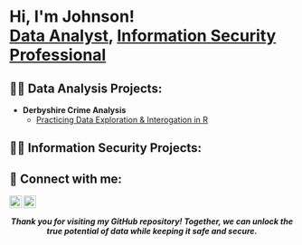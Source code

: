 <h1>Hi, I'm Johnson! <br/><a href="https://github.com/OjeJP">Data Analyst</a>, <a href="https://www.linkedin.com/in/johnson-pamilerin-oje/ ">Information Security Professional</a>

<h2>👨‍💻 Data Analysis Projects:</h2>

- <b>Derbyshire Crime Analysis</b>
  - [Practicing Data Exploration & Interogation in R](https://github.com/OjeJP/DerbyshireCrime)

<!--
- <b>Full Stack Web App (React, NodeJS, Azure, and Machine Learning Components)</b>
  - [Image Analysis Middleware](https://github.com/joshmadakor1/4chan-Image-Analysis-Middleware-C964) <b><i>(Potentially NSFW)</b></i>
- <b>PowerShell</b>
  - [Windows EventLog: Failed RDP Logins Source IP to full GeoData Conversion](https://github.com/joshmadakor1/Sentinel-Lab)
  - [JWipe (Disk Wiping Utility)](https://github.com/joshmadakor1/Jwipe.PowerShell)
  - [Active Directory Bulk User Creation](https://github.com/joshmadakor1/AD_PS)
  - [FIM (File Integrity Monitor)](https://github.com/joshmadakor1/PowerShell-Integrity-FIM)
- <b>C# (.NET Desktop Applications)</b>
  - [Ransomware Proof of Concept (Encrypter)](https://github.com/joshmadakor1/EncrypterPOC)
  - [Ransomware Proof of Concept (Decrypter)](https://github.com/joshmadakor1/DecrypterPOC)
  - [Keylogger with Email Capability](https://github.com/joshmadakor1/Key-Logger-With-Email)
- <b>Python</b>
  - [Package Delivery Application (Datastructures and Algorithms Demo)](https://github.com/joshmadakor1/Package-Delivery-Pathfinding-Algorithm)
-->

<h2>👨‍💻 Information Security Projects:</h2>
<!--
- <b>Data Structures and Algorithms Practice (AlgoExpert)</b>
  - [Praciting DS & Algos in Python](https://github.com/joshmadakor1/Algorithms-Practice)
- <b>Full Stack Web App (React, NodeJS, Azure, and Machine Learning Components)</b>
  - [Image Analysis Middleware](https://github.com/joshmadakor1/4chan-Image-Analysis-Middleware-C964) <b><i>(Potentially NSFW)</b></i>
- <b>PowerShell</b>
  - [Windows EventLog: Failed RDP Logins Source IP to full GeoData Conversion](https://github.com/joshmadakor1/Sentinel-Lab)
  - [JWipe (Disk Wiping Utility)](https://github.com/joshmadakor1/Jwipe.PowerShell)
  - [Active Directory Bulk User Creation](https://github.com/joshmadakor1/AD_PS)
  - [FIM (File Integrity Monitor)](https://github.com/joshmadakor1/PowerShell-Integrity-FIM)
- <b>C# (.NET Desktop Applications)</b>
  - [Ransomware Proof of Concept (Encrypter)](https://github.com/joshmadakor1/EncrypterPOC)
  - [Ransomware Proof of Concept (Decrypter)](https://github.com/joshmadakor1/DecrypterPOC)
  - [Keylogger with Email Capability](https://github.com/joshmadakor1/Key-Logger-With-Email)
- <b>Python</b>
  - [Package Delivery Application (Datastructures and Algorithms Demo)](https://github.com/joshmadakor1/Package-Delivery-Pathfinding-Algorithm)
-->


<h2> 🤳 Connect with me:</h2>

[<img align="left" alt="OjeJohnson | Twitter" width="22px" src="https://cdn.jsdelivr.net/npm/simple-icons@v3/icons/twitter.svg" />][twitter]
[<img align="left" alt="OjeJohnson | LinkedIn" width="22px" src="https://cdn.jsdelivr.net/npm/simple-icons@v3/icons/linkedin.svg" />][linkedin]

[twitter]:https://twitter.com/Pilotoje1
[linkedin]:linkedin.com/in/johnson-pamilerin-oje/

<br>
<h5 align='center'>Thank you for visiting my GitHub repository! Together, we can unlock the true potential of data while keeping it safe and secure. </h5>

<!--
Here are some ideas to get you started:

- 🔭 I’m currently working on ...
- 🌱 I’m currently learning ...
- 👯 I’m looking to collaborate on ...
- 🤔 I’m looking for help with ...
- 💬 Ask me about ...
- 📫 How to reach me: ...
- 😄 Pronouns: ...
- ⚡ Fun fact: ...
-->






<!--
**Data Analyst / Information Security Specialist**

**Introduction**

Welcome to the my GitHub repository. I am a Data Analyst and Information Security Specialist! I bring a unique blend of analytical prowess and cybersecurity expertise, making them an invaluable asset to any organization seeking to harness the power of data while ensuring its safety and integrity.

**About ME**

As a seasoned Data Analyst and Information Security professional, I have a proven track record of handling and analyzing complex datasets, extracting valuable insights, and implementing robust security measures. With a keen eye for detail and a passion for data-driven decision-making, I can transform raw data into actionable intelligence, empowering organizations to make well-informed choices.

**Areas of Expertise**

**1) Data Analysis:** I excel in the entire data analysis process, from data collection and cleansing to exploratory data analysis (EDA), statistical modeling, and data visualization. I am proficient in various programming languages and tools, including Python, R, SQL, and Excel.

**2) Information Security:** Security is my top priority. I have extensive knowledge of information security best practices, risk assessment, vulnerability management, and incident response. I am adept at implementing and maintaining security controls to safeguard critical assets.

**3) Data Privacy:** With a deep understanding of data privacy regulations, I ensure that data handling practices comply with relevant laws and industry standards, such as GDPR and HIPAA.

**4) Penetration Testing**: Armed with ethical hacking skills, I can perform penetration testing to identify vulnerabilities in systems and applications and provide recommendations for remediation.

**5) Security Awareness Training:** Recognising the importance of a security-aware culture, I am capable of delivering engaging security awareness training sessions to employees at all levels.

**6) Data Visualisation:** I know that data visualisation is a powerful way to communicate findings effectively. I utilize tools like Tableau, Looker Studio and Power BI to create visually appealing and insightful dashboards and reports.

**Projects and Contributions**

My GitHub repository showcases a diverse range of projects and contributions. From data analysis and visualisation projects to security tools and scripts, I am committed to sharing my knowledge and expertise with the open-source community.

**Contact**

If you have any questions, collaboration proposals, or project inquiries regarding Data Analysis and Information feel free to contact me, Data Analyst and Information Security Specialist:

Name: Oje Johnson Pamilerin
Email: pamilerinoje1@gmail.com
LinkedIn: https://www.linkedin.com/in/johnson-pamilerin-oje/

**Hire Me**

Looking to enhance your data analysis capabilities while fortifying your information security posture? I am available for full-time, part-time, or contract opportunities. Don't hesitate to reach out to discuss potential collaborations.

**Let's Connect!**

I believe in the power of collaboration and the sharing of knowledge. If you find my projects interesting or insightful, don't forget to star the repositories and follow me on GitHub to stay updated with my latest contributions.

Thank you for visiting my GitHub repository! Together, we can unlock the true potential of data while keeping it safe and secure.

-->
